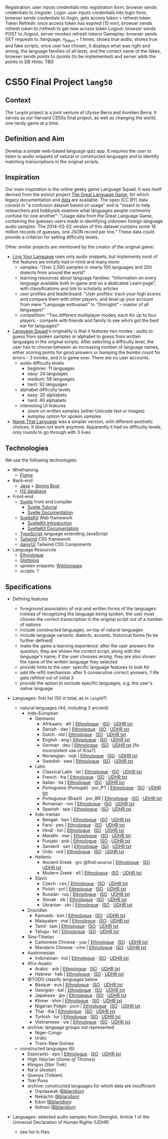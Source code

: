 Registration: user inputs credentials into registration form, browser sends credentials to /register.
Login: user inputs credentials into login form, browser sends credentials to /login, gets access token + refresh token
Token Refresh: once access token has expired (15 min), browser sends refresh token to /refresh to get new access token
Logout: browser sends POST to /logout, server revokes refresh tokens
Gameplay: browser sends GET requests to /language, $n_{fakes} + 1$ times, shows true audio, shows true and fake scripts, once user has chosen, it displays what was right and wrong, the language families of all texts, and the correct name of the fakes, browser sends points to /points (to be implemented) and server adds the points to DB
Hints: TBD

# CS50 Final Project `lang50`

## Context

The `lang50` project is a joint venture of Ulysse Berra and Aurélien Berra. It serves as our Harvard CS50x final project, as well as changing the world, one nerdy game at a time.

## Definition and Aim

Develop a simple web-based language quiz app. It requires the user to listen to audio snippets of natural or constructed languages and to identify matching transcriptions in the original scripts.

## Inspiration

Our main inspiration is the online geeky game Language Squad. It was itself derived from the extinct project [The Great Language Game](https://greatlanguagegame.com/), for which legacy documentation and [data](https://lars.yencken.org/datasets/great-language-game/) are available. The open (CC BY) data consist in "a confusion dataset based on usage" and is "meant to help researchers and hobbyists examine what languages people commonly confuse for one another": "Usage data from the Great Language Game, containing the guesses users made in identifying unknown foreign language audio samples. The 2014-03-02 version of this dataset contains some 16 million records of guesses, one JSON record per line." These data could provide a criterion for setting difficulty levels.

Other similar projects are mentioned by the creator of the original game:

* [Ling Your Language](https://lingyourlanguage.com/) uses only audio snippets, but implements most of the features we initially had in mind and many more:
    * samples: "Over 2,500 samples in nearly 100 languages and 200 dialects from around the world"
    * learning resources about language families: "Information on every language available both in-game and on a dedicated Learn page", with classifications and link to scholarly articles
    * user profiles and leaderboard: "User profiles: track your high scores and compare them with other players, and level up your account from mere “Language enthusiast” to “Omniglot” – master of all languages!"
    * competition: "Two different multiplayer modes, each for up to four players - compete with friends and family to see who’s got the best ear for languages!"
* [Language Squad](https://www.languagesquad.com/)'s originality is that it features two modes : audio to guess from spoken samples or alphabet to guess from written languages in the original scripts. After selecting a difficulty level, the user has to choose between an increasing number of language names, either scoring points for good answers or bumping the bombs count for errors – 3 bombs, and it is game over. There are no user accounts.
    * audio difficulty levels
        * beginner: 11 languages
        * easy: 24 languages
        * medium: 58 languages
        * hard: 92 languages
    * alphabet difficulty levels
        * easy: 20 alphabets
        * hard: 46 alphabets
    * interesting UI features
        * zoom on written samples (either Unicode text or images)
        * autoplay option for spoken samples
* [Name That Language](https://namethatlanguage.org/) was a simpler version, with different aesthetic choices. It does not work anymore. Apparently it had no difficulty levels, only rounds to go through with 3 lives.

## Technologies

We use the following technologies:

* Wireframing
    * [Figma](https://www.figma.com/)
* Back-end
    * [Java](https://www.java.com/) + [Spring Boot](https://spring.io/)
    * [H2 database](http://h2database.com/)
* Front-end
    * [Svelte](https://svelte.dev/) front end compiler
        * [Svelte Tutorial](https://svelte.dev/tutorial/)
        * [Svelte Documentation](https://svelte.dev/docs)
    * [SvelteKit](https://kit.svelte.dev/) Web framework
        * [SvelteKit Introduction](https://learn.svelte.dev/tutorial/introducing-sveltekit)
        * [SvelteKit Documentation](https://kit.svelte.dev/docs/introduction)
    * [TypeScript](https://www.typescriptlang.org/) language extending JavaScript
    * [Tailwind](https://tailwindcss.com/) CSS framework
    * [daisyUI](https://daisyui.com/) Tailwind CSS Components
* Language Resources
    * [Ethnologue](https://www.ethnologue.com/)
    * [Glottolog](https://glottolog.org/)
    * spoken snippets: [Wikitongues](https://wikitongues.org/)
    * scripts: ?

## Specifications

* Defining features
    * foreground association of oral and written forms of the languages: instead of recognizing the language being spoken, the user must choose the correct transcription in the original script out of a number of options
    * include constructed languages, on top of natural languages
    * include language variants: dialects, accents, historical forms [to be further defined]
    * make the game a learning experience: after the user answers the question, they are shown the correct script, along with the language's name; if the user chooses wrong, they are also shown the name of the written language they selected
    * provide hints to the user: specific language features to look for
    * add life refill mechanism: after 5 consecutive correct answers, 1 life gets refilled out of initial 3
    * provide the option to exclude specific languages, e.g. the user's native language

* Languages: first list (50 in total, as in `lang50`?)
    * natural languages (44, including 3 ancient)
        * Indo-European
            * Germanic
                * Afrikaans · afr | [Ethnologue](http://www.ethnologue.com/language/afr/) · [ISO](http://https//iso639-3.sil.org/code/afr) · [UDHR txt](https://unicode.org/udhr/d/udhr_afr.txt)
                * Danish · dan | [Ethnologue](http://www.ethnologue.com/language/dan/) · [ISO](http://https//iso639-3.sil.org/code/dan) · [UDHR txt](https://unicode.org/udhr/d/udhr_dan.txt)
                * Dutch · nld | [Ethnologue](http://www.ethnologue.com/language/nld/) · [ISO](http://https//iso639-3.sil.org/code/nld) · [UDHR txt](https://unicode.org/udhr/d/udhr_nld.txt)
                * English · eng | [Ethnologue](http://www.ethnologue.com/language/eng/) · [ISO](http://https//iso639-3.sil.org/code/eng) · [UDHR txt](https://unicode.org/udhr/d/udhr_eng.txt)
                * German · deu | [Ethnologue](http://www.ethnologue.com/language/deu/) · [ISO](http://https//iso639-3.sil.org/code/deu) · [UDHR txt](https://unicode.org/udhr/d/udhr_deu_1996.txt) [fix inconsistent use of ß/ss?]
                * Norwegian · nob | [Ethnologue](http://www.ethnologue.com/language/nob/) · [ISO](http://https//iso639-3.sil.org/code/nob) · [UDHR txt](https://unicode.org/udhr/d/udhr_nob.txt)
                * Swedish · swe | [Ethnologue](http://www.ethnologue.com/language/swe/) · [ISO](http://https//iso639-3.sil.org/code/swe) · [UDHR txt](https://unicode.org/udhr/d/udhr_swe.txt)
            * Latin
                * Classical Latin · lat | [Ethnologue](http://www.ethnologue.com/language/lat/) · [ISO](http://https//iso639-3.sil.org/code/lat) · [UDHR txt](https://unicode.org/udhr/d/udhr_lat.txt)
                * French · fra | [Ethnologue](http://www.ethnologue.com/language/fra/) · [ISO](http://https//iso639-3.sil.org/code/fra) · [UDHR txt](https://unicode.org/udhr/d/udhr_fra.txt)
                * Italian · ita | [Ethnologue](http://www.ethnologue.com/language/ita/) · [ISO](http://https//iso639-3.sil.org/code/ita) · [UDHR txt](https://unicode.org/udhr/d/udhr_ita.txt)
                * Portuguese (Portugal) · por_PT | [Ethnologue](http://www.ethnologue.com/language/por/) · [ISO](http://https//iso639-3.sil.org/code/por) · [UDHR txt](https://unicode.org/udhr/d/udhr_por_PT.txt)
                * Portuguese (Brazil) · por_BR | [Ethnologue](http://www.ethnologue.com/language/por/) · [ISO](http://https//iso639-3.sil.org/code/por) · [UDHR txt](https://unicode.org/udhr/d/udhr_por_BR.txt)
                * Romanian · ron | [Ethnologue](http://www.ethnologue.com/language/ron/) · [ISO](http://https//iso639-3.sil.org/code/ron) · [UDHR txt](https://unicode.org/udhr/d/udhr_ron_2006.txt)
                * Spanish · spa | [Ethnologue](http://www.ethnologue.com/language/spa/) · [ISO](http://https//iso639-3.sil.org/code/spa) · [UDHR txt](https://unicode.org/udhr/d/udhr_spa.txt)
            * Indo-Iranian
                * Bengali · ben | [Ethnologue](http://www.ethnologue.com/language/ben/) · [ISO](http://https//iso639-3.sil.org/code/ben) · [UDHR txt](https://unicode.org/udhr/d/udhr_ben.txt)
                * Farsi · pes | [Ethnologue](http://www.ethnologue.com/language/pes/) · [ISO](http://https//iso639-3.sil.org/code/pes) · [UDHR txt](https://unicode.org/udhr/d/udhr_pes_1.txt)
                * Hindi · hin | [Ethnologue](http://www.ethnologue.com/language/hin/) · [ISO](http://https//iso639-3.sil.org/code/hin) · [UDHR txt](https://unicode.org/udhr/d/udhr_hin.txt)
                * Marathi · mar | [Ethnologue](http://www.ethnologue.com/language/mar/) · [ISO](http://https//iso639-3.sil.org/code/mar) · [UDHR txt](https://unicode.org/udhr/d/udhr_mar.txt)
                * Punjabi · pnb | [Ethnologue](http://www.ethnologue.com/language/pnb/) · [ISO](http://https//iso639-3.sil.org/code/pnb) · [UDHR txt](https://unicode.org/udhr/d/udhr_pnb.txt)
                * Sanskrit · san | [Ethnologue](http://www.ethnologue.com/language/san/) · [ISO](http://https//iso639-3.sil.org/code/san) · [UDHR txt](https://unicode.org/udhr/d/udhr_san.txt)
                * Urdu · urd | [Ethnologue](http://www.ethnologue.com/language/urd/) · [ISO](http://https//iso639-3.sil.org/code/urd) · [UDHR txt](https://unicode.org/udhr/d/udhr_urd.txt)
            * Hellenic
                * Ancient Greek · grc @find-source | [Ethnologue](http://www.ethnologue.com/language/grc/) · [ISO](http://https//iso639-3.sil.org/code/grc) · [UDHR txt](https://unicode.org/udhr/d/udhr_grc.txt)
                * Modern Greek · ell | [Ethnologue](http://www.ethnologue.com/language/ell/) · [ISO](http://https//iso639-3.sil.org/code/ell) · [UDHR txt](https://unicode.org/udhr/d/udhr_ell_monotonic.txt)
            * Slavic
                * Czech · ces | [Ethnologue](http://www.ethnologue.com/language/ces/) · [ISO](http://https//iso639-3.sil.org/code/ces) · [UDHR txt](https://unicode.org/udhr/d/udhr_ces.txt)
                * Polish · pol | [Ethnologue](http://www.ethnologue.com/language/pol/) · [ISO](http://https//iso639-3.sil.org/code/pol) · [UDHR txt](https://unicode.org/udhr/d/udhr_pol.txt)
                * Russian · rus | [Ethnologue](http://www.ethnologue.com/language/rus/) · [ISO](http://https//iso639-3.sil.org/code/rus) · [UDHR txt](https://unicode.org/udhr/d/udhr_rus.txt)
                * Slovak · slk | [Ethnologue](http://www.ethnologue.com/language/slk/) · [ISO](http://https//iso639-3.sil.org/code/slk) · [UDHR txt](https://unicode.org/udhr/d/udhr_slk.txt)
                * Ukranian · ukr | [Ethnologue](http://www.ethnologue.com/language/ukr/) · [ISO](http://https//iso639-3.sil.org/code/ukr) · [UDHR txt](https://unicode.org/udhr/d/udhr_ukr.txt)
        * Dravidian
            * Kannada · kan | [Ethnologue](http://www.ethnologue.com/language/kan/) · [ISO](http://https//iso639-3.sil.org/code/kan) · [UDHR txt](https://unicode.org/udhr/d/udhr_kan.txt)
            * Malayalam · mal | [Ethnologue](http://www.ethnologue.com/language/mal/) · [ISO](http://https//iso639-3.sil.org/code/mal) · [UDHR txt](https://unicode.org/udhr/d/udhr_mal.txt)
            * Tamil · tam | [Ethnologue](http://www.ethnologue.com/language/tam/) · [ISO](http://https//iso639-3.sil.org/code/tam) · [UDHR txt](https://unicode.org/udhr/d/udhr_tam.txt)
            * Telugu · tel | [Ethnologue](http://www.ethnologue.com/language/tel/) · [ISO](http://https//iso639-3.sil.org/code/tel) · [UDHR txt](https://unicode.org/udhr/d/udhr_tel.txt)
        * Sino-Tibetan
            * Cantonese Chinese · yue | [Ethnologue](http://www.ethnologue.com/language/yue/) · [ISO](http://https//iso639-3.sil.org/code/yue) · [UDHR txt](https://unicode.org/udhr/d/udhr_yue.txt)
            * Mandarin Chinese · cmn | [Ethnologue](http://www.ethnologue.com/language/cmn/) · [ISO](http://https//iso639-3.sil.org/code/cmn) · [UDHR txt](https://unicode.org/udhr/d/udhr_cmn_hant.txt)
        * Austronesian
            * Indonesian · ind | [Ethnologue](http://www.ethnologue.com/language/ind/) · [ISO](http://https//iso639-3.sil.org/code/ind) · [UDHR txt](https://unicode.org/udhr/d/udhr_ind.txt)
        * Afro-Asiatic
            * Arabic · arb | [Ethnologue](http://www.ethnologue.com/language/arb/) · [ISO](http://https//iso639-3.sil.org/code/arb) · [UDHR txt](https://unicode.org/udhr/d/udhr_arb.txt)
            * Hebrew · heb | [Ethnologue](http://www.ethnologue.com/language/heb/) · [ISO](http://https//iso639-3.sil.org/code/heb) · [UDHR txt](https://unicode.org/udhr/d/udhr_heb.txt)
        * @TODO classify languages below
            * Basque · eus | [Ethnologue](http://www.ethnologue.com/language/eus/) · [ISO](http://https//iso639-3.sil.org/code/eus) · [UDHR txt](https://unicode.org/udhr/d/udhr_eus.txt)
            * Georgian · kat | [Ethnologue](http://www.ethnologue.com/language/kat/) · [ISO](http://https//iso639-3.sil.org/code/kat) · [UDHR txt](https://unicode.org/udhr/d/udhr_kat.txt)
            * Japanese · jpn | [Ethnologue](http://www.ethnologue.com/language/jpn/) · [ISO](http://https//iso639-3.sil.org/code/jpn) · [UDHR txt](https://unicode.org/udhr/d/udhr_jpn.txt)
            * Khmer · khm | [Ethnologue](http://www.ethnologue.com/language/khm/) · [ISO](http://https//iso639-3.sil.org/code/khm) · [UDHR txt](https://unicode.org/udhr/d/udhr_khm.txt)
            * Nigerian Pidgin · pcm | [Ethnologue](http://www.ethnologue.com/language/pcm/) · [ISO](http://https//iso639-3.sil.org/code/pcm) · [UDHR txt](https://unicode.org/udhr/d/udhr_pcm.txt)
            * Thai · tha | [Ethnologue](http://www.ethnologue.com/language/tha/) · [ISO](http://https//iso639-3.sil.org/code/tha) · [UDHR txt](https://unicode.org/udhr/d/udhr_tha.txt)
            * Turkish · tur | [Ethnologue](http://www.ethnologue.com/language/tur/) · [ISO](http://https//iso639-3.sil.org/code/tur) · [UDHR txt](https://unicode.org/udhr/d/udhr_tur.txt)
            * Vietnamese · vie | [Ethnologue](http://www.ethnologue.com/language/vie/) · [ISO](http://https//iso639-3.sil.org/code/vie) · [UDHR txt](https://unicode.org/udhr/d/udhr_vie.txt)
        * archive: language groups not represented
            * Niger-Congo
            * Uralic
            * Trans-New Guinea
    * constructed languages (6)
        * Esperanto · epo | [Ethnologue](http://www.ethnologue.com/language/epo/) · [ISO](http://https//iso639-3.sil.org/code/epo) · [UDHR txt](https://unicode.org/udhr/d/udhr_epo.txt)
        * High Valyrian (_Game of Thrones_)
        * Klingon (_Star Trek_)
        * Na'vi (_Avatar_)
        * Quenya (Tolkien)
        * Toki Pona
        * archive: constructed languages for which data are insufficient
            * Oqolaawak ([Biblaridion](https://www.youtube.com/channel/UCMjTcpv56G_W0FRIdPHBn4A))
            * Nekāchti ([Biblaridion](https://www.youtube.com/channel/UCMjTcpv56G_W0FRIdPHBn4A))
            * Edun ([Biblaridion](https://www.youtube.com/channel/UCMjTcpv56G_W0FRIdPHBn4A))
            * Ilothwii ([Biblaridion](https://www.youtube.com/channel/UCMjTcpv56G_W0FRIdPHBn4A))

* Languages: selected audio samples from Omniglot, Article 1 of the Universal Declaration of Human Rights (UDHR)
    * see list in files
